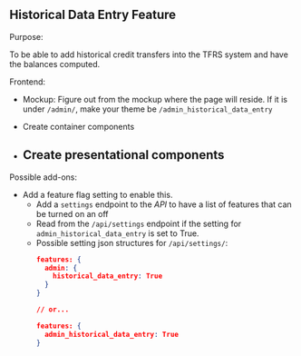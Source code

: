 Historical Data Entry Feature
--------------------------
Purpose:

To be able to add historical credit transfers into the TFRS system and have the balances computed.

Frontend:
- Mockup: Figure out from the mockup where the page will reside. If it is under `/admin/`, make your theme be `/admin_historical_data_entry`

- Create container components
- Create presentational components
  - 

Possible add-ons:
- Add a feature flag setting to enable this.
   - Add a `settings` endpoint to the *API* to have a list of features that can be turned on an off
   - Read from the `/api/settings` endpoint if the setting for `admin_historical_data_entry` is set to True.
   - Possible setting json structures for `/api/settings/`:
     ```json
     features: {
       admin: {
         historical_data_entry: True
       }
     }

     // or...

     features: {
       admin_historical_data_entry: True
     }
     ```
